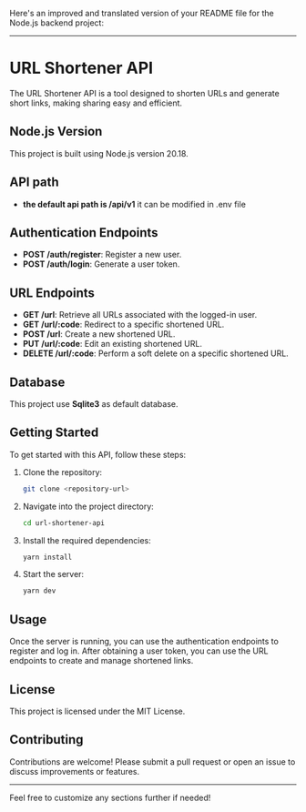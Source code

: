 Here's an improved and translated version of your README file for the Node.js backend project:

---

# URL Shortener API

The URL Shortener API is a tool designed to shorten URLs and generate short links, making sharing easy and efficient.

## Node.js Version

This project is built using Node.js version 20.18.

## API path

- **the default api path is /api/v1** it can be modified in .env file

## Authentication Endpoints

- **POST /auth/register**: Register a new user.
- **POST /auth/login**: Generate a user token.

## URL Endpoints

- **GET /url**: Retrieve all URLs associated with the logged-in user.
- **GET /url/:code**: Redirect to a specific shortened URL.
- **POST /url**: Create a new shortened URL.
- **PUT /url/:code**: Edit an existing shortened URL.
- **DELETE /url/:code**: Perform a soft delete on a specific shortened URL.

## Database

This project use **Sqlite3** as default database.

## Getting Started

To get started with this API, follow these steps:

1. Clone the repository:
   ```bash
   git clone <repository-url>
   ```
2. Navigate into the project directory:
   ```bash
   cd url-shortener-api
   ```
3. Install the required dependencies:
   ```bash
   yarn install
   ```
4. Start the server:
   ```bash
   yarn dev
   ```

## Usage

Once the server is running, you can use the authentication endpoints to register and log in. After obtaining a user token, you can use the URL endpoints to create and manage shortened links.

## License

This project is licensed under the MIT License.

## Contributing

Contributions are welcome! Please submit a pull request or open an issue to discuss improvements or features.

---

Feel free to customize any sections further if needed!